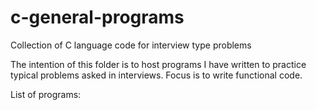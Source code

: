 # c-general-programs
Collection of C language code for interview type problems

The intention of this folder is to host programs I have written to practice typical problems asked in interviews.
Focus is to write functional code.

List of programs:
